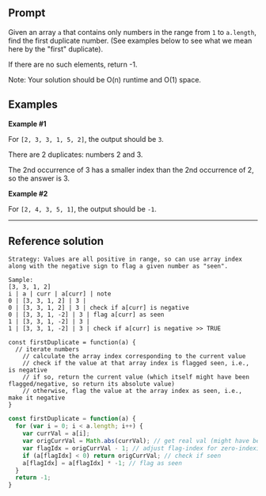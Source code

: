 ## Prompt

Given an array `a` that contains only numbers in the range from `1` to `a.length`, find the first duplicate number. (See examples below to see what we mean here by the "first" duplicate).

If there are no such elements, return -1.

Note: Your solution should be O(n) runtime and O(1) space.

## Examples

**Example #1**

For `[2, 3, 3, 1, 5, 2]`, the output should be `3`.

There are 2 duplicates: numbers 2 and 3.

The 2nd occurrence of 3 has a smaller index than the 2nd occurrence of 2, so the answer is 3.

**Example #2**

For `[2, 4, 3, 5, 1]`, the output should be `-1`.

---

## Reference solution

```
Strategy: Values are all positive in range, so can use array index along with the negative sign to flag a given number as "seen".

Sample:
[3, 3, 1, 2]
i | a | curr | a[curr] | note
0 | [3, 3, 1, 2] | 3 |
0 | [3, 3, 1, 2] | 3 | check if a[curr] is negative
0 | [3, 3, 1, -2] | 3 | flag a[curr] as seen
1 | [3, 3, 1, -2] | 3 |
1 | [3, 3, 1, -2] | 3 | check if a[curr] is negative >> TRUE
```

```
const firstDuplicate = function(a) {
  // iterate numbers
    // calculate the array index corresponding to the current value
    // check if the value at that array index is flagged seen, i.e., is negative
    // if so, return the current value (which itself might have been flagged/negative, so return its absolute value)
    // otherwise, flag the value at the array index as seen, i.e., make it negative
}
```


```javascript
const firstDuplicate = function(a) {
  for (var i = 0; i < a.length; i++) {
    var currVal = a[i];
    var origCurrVal = Math.abs(currVal); // get real val (might have been flagged as seen)
    var flagIdx = origCurrVal - 1; // adjust flag-index for zero-indexing
    if (a[flagIdx] < 0) return origCurrVal; // check if seen
    a[flagIdx] = a[flagIdx] * -1; // flag as seen
  }
  return -1;
}
```
